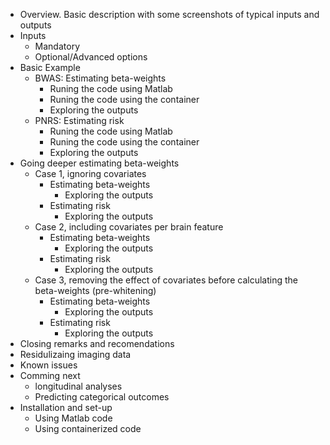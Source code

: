 - Overview. Basic description with some screenshots of typical inputs and outputs
- Inputs
    - Mandatory
    - Optional/Advanced options
- Basic Example
    - BWAS: Estimating beta-weights
        - Runing the code using Matlab
        - Runing the code using the container
        - Exploring the outputs
    - PNRS: Estimating risk
        - Runing the code using Matlab
        - Runing the code using the container
        - Exploring the outputs
- Going deeper estimating beta-weights 
    - Case 1, ignoring covariates
        - Estimating beta-weights
            - Exploring the outputs
        - Estimating risk
            - Exploring the outputs
    - Case 2, including covariates per brain feature
        - Estimating beta-weights
            - Exploring the outputs
        - Estimating risk
            - Exploring the outputs
    - Case 3, removing the effect of covariates before calculating the beta-weights (pre-whitening)
        - Estimating beta-weights
            - Exploring the outputs
        - Estimating risk
            - Exploring the outputs
- Closing remarks and recomendations
- Residulizaing imaging data
- Known issues
- Comming next
    - longitudinal analyses
    - Predicting categorical outcomes
- Installation and set-up
    - Using Matlab code
    - Using containerized code